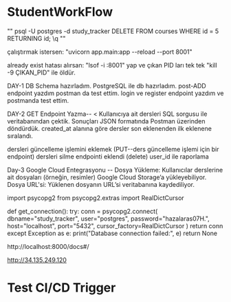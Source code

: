 # StudentWorkFlow
""
psql -U postgres -d study_tracker
DELETE FROM courses WHERE id = 5 RETURNING id;
\q
""

çalıştırmak istersen: "uvicorn app.main:app --reload --port 8001"

already exist hatası alırsan: "lsof -i :8001" yap ve çıkan PID ları tek tek "kill -9 ÇIKAN_PID" ile öldür.

DAY-1
DB Schema hazırladım.
PostgreSQL ile db hazırladım.
post-ADD endpoint yazdım postman da test ettim.
login ve register endpoint yazdım ve postmanda test ettim.

DAY-2
GET Endpoint Yazma--
<
Kullanıcıya ait dersleri SQL sorgusu ile veritabanından çektik.
Sonuçları JSON formatında Postman üzerinden döndürdük.
created_at alanına göre dersler son eklenenden ilk eklenene sıralandı.
>
dersleri güncelleme işlemini eklemek (PUT--ders güncelleme işlemi için bir endpoint)
dersleri silme endpointi eklendi (delete)
user_id ile raporlama 

Day-3
Google Cloud Entegrasyonu -- Dosya Yükleme: Kullanıcılar derslerine ait dosyaları (örneğin, resimler) Google Cloud Storage’a yükleyebiliyor.
Dosya URL'si: Yüklenen dosyanın URL’si veritabanına kaydediliyor.




import psycopg2
from psycopg2.extras import RealDictCursor

def get_connection():
    try:
        conn = psycopg2.connect(
            dbname="study_tracker",
            user="postgres",
            password="hazalaras07H.", 
            host="localhost",
            port="5432",
            cursor_factory=RealDictCursor
        )
        return conn
    except Exception as e:
        print("Database connection failed:", e)
        return None

http://localhost:8000/docs#/

http://34.135.249.120



# Test CI/CD Trigger
